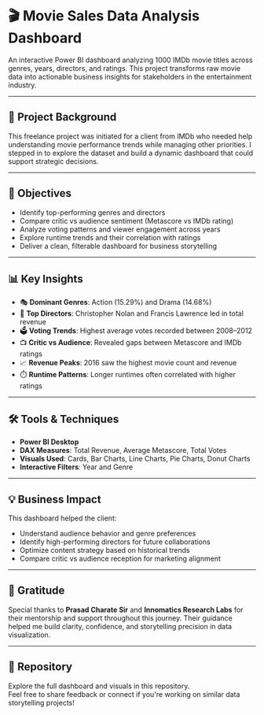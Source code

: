 # 🎬 Movie Sales Data Analysis Dashboard

An interactive Power BI dashboard analyzing 1000 IMDb movie titles across genres, years, directors, and ratings. This project transforms raw movie data into actionable business insights for stakeholders in the entertainment industry.

---

## 📌 Project Background

This freelance project was initiated for a client from IMDb who needed help understanding movie performance trends while managing other priorities. I stepped in to explore the dataset and build a dynamic dashboard that could support strategic decisions.

---

## 🧠 Objectives

- Identify top-performing genres and directors
- Compare critic vs audience sentiment (Metascore vs IMDb rating)
- Analyze voting patterns and viewer engagement across years
- Explore runtime trends and their correlation with ratings
- Deliver a clean, filterable dashboard for business storytelling

---

## 📊 Key Insights

- 🎭 **Dominant Genres**: Action (15.29%) and Drama (14.68%)
- 👑 **Top Directors**: Christopher Nolan and Francis Lawrence led in total revenue
- 🗳️ **Voting Trends**: Highest average votes recorded between 2008–2012
- 📺 **Critic vs Audience**: Revealed gaps between Metascore and IMDb ratings
- 📈 **Revenue Peaks**: 2016 saw the highest movie count and revenue
- ⏱️ **Runtime Patterns**: Longer runtimes often correlated with higher ratings

---

## 🛠 Tools & Techniques

- **Power BI Desktop**
- **DAX Measures**: Total Revenue, Average Metascore, Total Votes
- **Visuals Used**: Cards, Bar Charts, Line Charts, Pie Charts, Donut Charts
- **Interactive Filters**: Year and Genre

---

## 💡 Business Impact

This dashboard helped the client:
- Understand audience behavior and genre preferences
- Identify high-performing directors for future collaborations
- Optimize content strategy based on historical trends
- Compare critic vs audience reception for marketing alignment

---

## 🙏 Gratitude

Special thanks to **Prasad Charate Sir** and **Innomatics Research Labs** for their mentorship and support throughout this journey. Their guidance helped me build clarity, confidence, and storytelling precision in data visualization.

---

## 🔗 Repository

Explore the full dashboard and visuals in this repository.  
Feel free to share feedback or connect if you're working on similar data storytelling projects!

